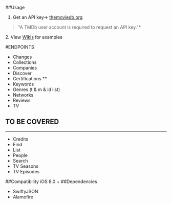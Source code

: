 
##Usage

1. Get an API key-> <a href="themoviedb.org">themoviedb.org</a>
<blockquote>
<p>"A TMDb user account is required to request an API key."*</p>
</blockquote>
2. View <a href="https://github.com/gkye/TheMovieDatabaseSwiftWrapper/wiki">Wikis</a> for examples 
<br>


#ENDPOINTS
* Changes
* Collections
* Companies
* Discover 
* Certifications **
* Keywords
* Genres (t & m & id list)
* Networks
* Reviews 
* TV

## TO BE COVERED
---------
* Credits 
* Find 
* List 
* People 
* Search 
* TV Seasons 
* TV Episodes

##Compatibility
iOS 8.0 +
##Dependencies
* SwiftyJSON
* Alamofire
